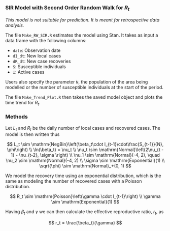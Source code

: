 ### SIR Model with Second Order Random Walk for $R_t$

*This model is not suitable for prediction. It is meant for retrospective data analysis.*

The file `Make_RW_SIR.R` estimates the model using Stan. It takes as input a data frame with the following columns:

* `date`: Observation date
* `dI_dt`: New local cases
* `dR_dt`: New case recoveries
* `S`: Susceptible individuals
* `I`: Active cases

Users also specify the parameter `N`, the population of the area being modelled or the number of susceptible individuals at the start of the period.

The file `Make_Trend_Plot.R` then takes the saved model object and plots the time trend for $R_t$.

### Methods

Let $L_t$ and $R_t$ be the daily number of local cases and recovered cases. The model is then written thus

$$
L_t \sim \mathrm{NegBin}\left(\beta_t\cdot I_{t-1}\cdot\frac{S_{t-1}}{N}, \phi\right) \\
\ln(\beta_t) = \nu_t \\
\nu_t \sim \mathrm{Normal}\left(2\nu_{t - 1} - \nu_{t-2}, \sigma \right) \\
\nu_1 \sim \mathrm{Normal}(-4, 2), \quad
\nu_2 \sim \mathrm{Normal}(-4, 2) \\
\sigma \sim \mathrm{Exponential}(1) \\
\sqrt{\phi} \sim \mathrm{Normal}_+(0, 1)
$$

We model the recovery time using an exponential distribution, which is the same as modeling the number of recovered cases with a Poisson distribution.

$$
R_t \sim \mathrm{Poisson}\left(\gamma \cdot I_{t-1}\right) \\
\gamma \sim \mathrm{Exponential}(1)
$$

Having $\beta_t$ and $\gamma$ we can then calculate the effective reproductive ratio, $r_t$, as

$$
r_t = \frac{\beta_t}{\gamma}
$$